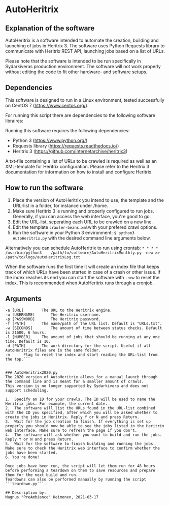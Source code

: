 <!--- State the text needed in the fields marked with [explanatory on what] if not needed remove the text. 
Feel free to use more mark down for formatting the text-->
# AutoHeritrix

## Explanation of the software
AutoHeritrix is a software intended to automate the creation, building and launching of jobs in Heritrix 3.
The software uses Python Requests library to communicate with Heritrix REST API, launching jobs based on a list of URLs.

Please note that the software is intended to be run specifically in Sydarkiveras production environment. The software will not work properly without editing the code to fit other hardware- and software setups.

## Dependencies
This software is designed to run in a Linux environment, tested successfully on CentOS 7 (https://www.centos.org/).

For running this script there are dependencies to the following software libraires:

Running this software requires the following dependencies:

- Python 3 (https://www.python.org/)
- Requests library (https://requests.readthedocs.io/)
- Heritrix 3 (https://github.com/internetarchive/heritrix3)

A txt-file containing a list of URLs to be crawled is required as well as an XML-template for Heritrix configuration.
Please refer to the Heritrix 3 documentation for information on how to install and configure Heritrix.

## How to run the software
1.  Place the version of AutoHeritrix you intend to use, the template and the URL-list in a folder, for instance under /home.
2.  Make sure Heritrix 3 is running and properly configured to run jobs. Generally, if you can access the web interface, you're good to go.
3.	Edit the URL-list, seperating each URL to be crawled on a new line.
4.  Edit the template ```crawler-beans.xml```with your prefered crawl options.
5.  Run the software in your Python 3 environment: ```$ python3 AutoHeritrix.py``` with the desired command line arguments below.

Alternatively you can schedule AutoHeritrix to run using crontab: ```* * * *    /usr/bin/python3    /path/to/software/AutoHeritrixMonthly.py -new >> /path/to/logs/autoHeritrixLog.txt```

When the software runs the first time it will create an index file that keeps track of which URLs have been started in case of a crash or other issue.
If the index reaches its end you can start the software with ```-new``` to reset the index. This is recommended when AutoHeritrix runs through a cronjob.

## Arguments
```-i [ID]		The job ID to be appended to the URL in the job name. Leave empty for date to be automatically added as ID.
-a [URL]		The URL to the Heritrix engine.
-u [USERNAME]		The Heritrix username.
-p [PASSWORD]		The Heritrix password.
-f [PATH]		The name/path of the URL list. Default is "URLs.txt".
-w [SECONDS]		The amount of time between status checks. Default is 21600, 6 hours.
-l [NUMBER]		The amount of jobs that should be running at any one time. Default is 10.
-d [PATH]		The work directory for the script. Useful if all AutoHeritrix files are in the same folder.
-n		Flag to reset the index and start reading the URL-list from the top.```


### AutoHeritrix2020.py
The 2020 version of AutoHeritrix allows for a manual launch through the command line and is meant for a smaller amount of crawls.
This version is no longer supported by Sydarkivera and does not support scheduling.

1.  Specify an ID for your crawls. The ID will be used to name the Heritrix jobs. For example, the current date.
2.  The software will list the URLs found in the URL-list combined with the ID you specified, after which you will be asked whether to create the jobs in Heritrix. Reply Y or N and press Return.
3.  Wait for the job creation to finish. If everything is set up properly you should now be able to see the jobs listed in the Heritrix web interface. Make sure to refresh the page if you don't. 
4.  The software will ask whether you want to build and run the jobs. Reply Y or N and press Return.
5.  Wait for the software to finish building and running the jobs. Make sure to check the Heritrix web interface to confirm whether the jobs have been started.
6. You're done!

Once jobs have been run, the script will let them run for 48 hours before performing a teardown on them to save resources and prepare them for the next build and run.
Teardowns can also be performed manually by running the script ```teardown.py```.

## Description by:
Magnus "PreAmbience" Heimonen, 2021-03-17
